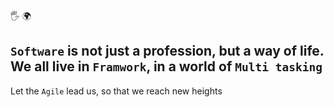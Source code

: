 🖐️ 🌍
## `Software` is not just a profession, but a way of life. We all live in `Framwork`, in a world of `Multi tasking`
Let the `Agile` lead us, so that we reach new heights
<!--
**YaakovHatam/YaakovHatam** is a ✨ _special_ ✨ repository because its `README.md` (this file) appears on your GitHub profile.

Here are some ideas to get you started:

- 🔭 I’m currently working on ...
- 🌱 I’m currently learning ...
- 👯 I’m looking to collaborate on ...
- 🤔 I’m looking for help with ...
- 💬 Ask me about ...
- 📫 How to reach me: ...
- 😄 Pronouns: ...
- ⚡ Fun fact: ...
-->
